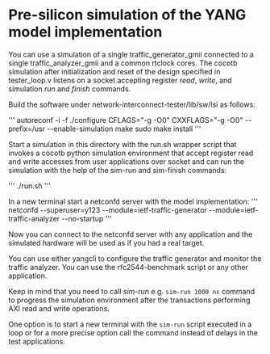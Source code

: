 # Pre-silicon simulation of the YANG model implementation

You can use a simulation of a single traffic_generator_gmii connected to a single traffic_analyzer_gmii and a common rtclock cores.
The cocotb simulation after initialization and reset of the design specified in tester_loop.v listens on a socket accepting register *read*, *write*, and simulation *run* and *finish* commands.

Build the software under network-interconnect-tester/lib/sw/lsi as follows:

'''
autoreconf -i -f
./configure CFLAGS="-g -O0"  CXXFLAGS="-g -O0" --prefix=/usr --enable-simulation
make
sudo make install
'''


Start a simulation in this directory with the run.sh wrapper script that invokes a cocotb python simulation environment
that accept register read and write accesses from user applications over socket and can run the simulation with the help
of the sim-run and sim-finish commands:

'''
./run.sh
'''


In a new terminal start a netconfd server with the model implementation:
'''
netconfd --superuser=y123 --module=ietf-traffic-generator --module=ietf-traffic-analyzer --no-startup
'''

Now you can connect to the netconfd server with any application and the simulated hardware will be used as if you had a real target.

You can use either yangcli to configure the traffic generator and monitor the traffic analyzer. You can use the rfc2544-benchmark script or any other application.

Keep in mind that you need to call *sim-run* e.g. `sim-run 1000 ns` command to progress the simulation environment after the transactions performing AXI
read and write operations.

One option is to start a new terminal with the `sim-run` script executed in a loop or for a more precise option call the command instead of delays in the test applications.


